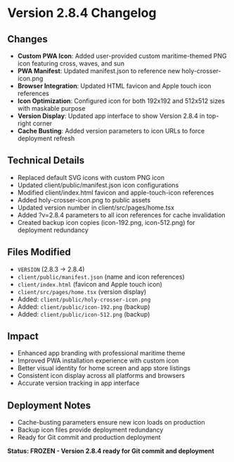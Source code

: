 # Version 2.8.4 Changelog

## Changes
- **Custom PWA Icon**: Added user-provided custom maritime-themed PNG icon featuring cross, waves, and sun
- **PWA Manifest**: Updated manifest.json to reference new holy-crosser-icon.png
- **Browser Integration**: Updated HTML favicon and Apple touch icon references
- **Icon Optimization**: Configured icon for both 192x192 and 512x512 sizes with maskable purpose
- **Version Display**: Updated app interface to show Version 2.8.4 in top-right corner
- **Cache Busting**: Added version parameters to icon URLs to force deployment refresh

## Technical Details
- Replaced default SVG icons with custom PNG icon
- Updated client/public/manifest.json icon configurations
- Modified client/index.html favicon and apple-touch-icon references
- Added holy-crosser-icon.png to public assets
- Updated version number in client/src/pages/home.tsx
- Added ?v=2.8.4 parameters to all icon references for cache invalidation
- Created backup icon copies (icon-192.png, icon-512.png) for deployment redundancy

## Files Modified
- `VERSION` (2.8.3 → 2.8.4)
- `client/public/manifest.json` (name and icon references)
- `client/index.html` (favicon and Apple touch icon)
- `client/src/pages/home.tsx` (version display)
- Added: `client/public/holy-crosser-icon.png`
- Added: `client/public/icon-192.png` (backup)
- Added: `client/public/icon-512.png` (backup)

## Impact
- Enhanced app branding with professional maritime theme
- Improved PWA installation experience with custom icon
- Better visual identity for home screen and app store listings
- Consistent icon display across all platforms and browsers
- Accurate version tracking in app interface

## Deployment Notes
- Cache-busting parameters ensure new icon loads on production
- Backup icon files provide deployment redundancy
- Ready for Git commit and production deployment

**Status: FROZEN - Version 2.8.4 ready for Git commit and deployment**